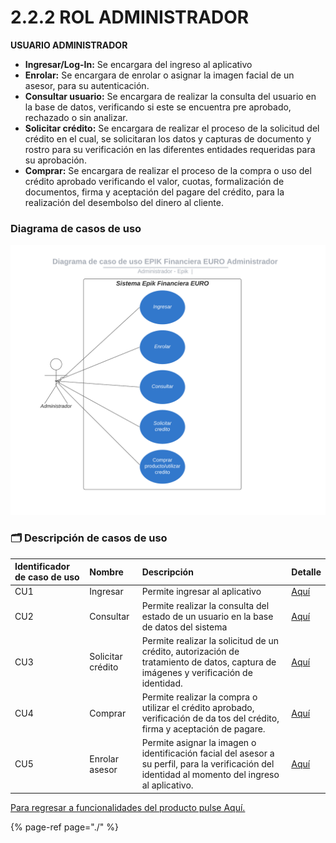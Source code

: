 # 2.2.2 ROL ADMINISTRADOR

**USUARIO ADMINISTRADOR**

* **Ingresar/Log-In:** Se encargara del ingreso al aplicativo
* **Enrolar:** Se encargara de enrolar o asignar la imagen facial de un asesor, para su autenticación. 
* **Consultar usuario:** Se encargara de realizar la consulta del usuario en la base de datos, verificando si este se encuentra pre aprobado, rechazado o sin analizar.
* **Solicitar crédito:** Se encargara de realizar el proceso de la solicitud del crédito en el cual, se solicitaran los datos y capturas de documento y rostro para su verificación en las diferentes entidades requeridas para su aprobación. 
* **Comprar:** Se encargara de realizar el proceso de la compra o uso del crédito aprobado verificando el valor, cuotas, formalización de documentos, firma y aceptación del pagare del crédito, para la realización del desembolso del dinero al cliente.

### Diagrama de casos de uso

![](../../.gitbook/assets/diagrama-de-caso-de-uso-epik-financiera-euro-administrador.png)

### 🗂 Descripción de casos de uso

| Identificador de caso de uso | Nombre | Descripción | Detalle |
| :--- | :--- | :--- | :--- |
| CU1 | Ingresar | Permite ingresar al aplicativo | [Aquí](cu1-ingresar.md) |
| CU2 | Consultar | Permite realizar la consulta del estado de un usuario en la base de datos del sistema | [Aquí](../../acceso-y-flujo-epik-financiera-euro/flujo-normal-de-la-aplicacion-asesor/consulta.md) |
| CU3 | Solicitar crédito | Permite realizar la solicitud de un crédito, autorización de tratamiento de datos, captura de imágenes y verificación de identidad. | [Aquí](cu3-solicitar-credito.md) |
| CU4 | Comprar | Permite realizar la compra o utilizar el crédito aprobado, verificación de da tos del crédito, firma y aceptación de pagare. | [Aquí](cu4-comprar.md) |
| CU5 | Enrolar asesor | Permite asignar la imagen o identificación facial del asesor a su perfil, para la verificación del identidad al momento del ingreso al aplicativo.  | [Aquí](cu5-erolar-asesor.md) |

[Para regresar a funcionalidades del producto pulse Aquí. ](./)

{% page-ref page="./" %}

